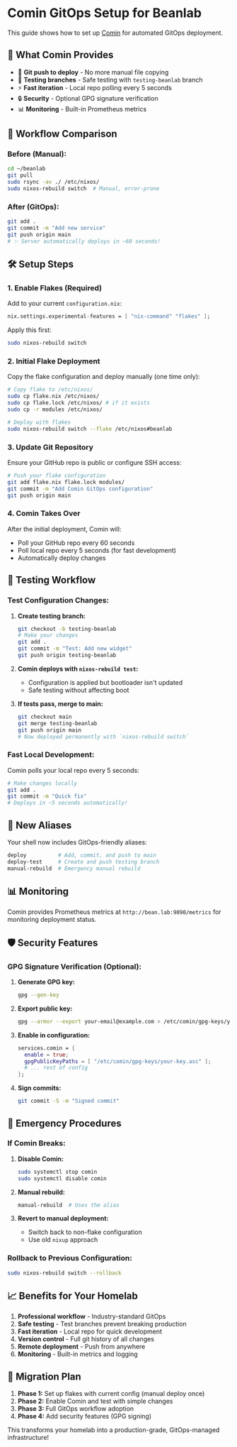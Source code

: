 # Comin GitOps Setup for Beanlab

This guide shows how to set up [Comin](https://github.com/nlewo/comin) for automated GitOps deployment.

## 🎯 **What Comin Provides**

- 🚀 **Git push to deploy** - No more manual file copying
- 🧪 **Testing branches** - Safe testing with `testing-beanlab` branch
- ⚡ **Fast iteration** - Local repo polling every 5 seconds  
- 🔒 **Security** - Optional GPG signature verification
- 📊 **Monitoring** - Built-in Prometheus metrics

## 🔄 **Workflow Comparison**

### **Before (Manual):**
```bash
cd ~/beanlab
git pull
sudo rsync -av ./ /etc/nixos/
sudo nixos-rebuild switch  # Manual, error-prone
```

### **After (GitOps):**
```bash
git add .
git commit -m "Add new service"
git push origin main
# ✨ Server automatically deploys in ~60 seconds!
```

## 🛠 **Setup Steps**

### **1. Enable Flakes (Required)**

Add to your current `configuration.nix`:
```nix
nix.settings.experimental-features = [ "nix-command" "flakes" ];
```

Apply this first:
```bash
sudo nixos-rebuild switch
```

### **2. Initial Flake Deployment**

Copy the flake configuration and deploy manually (one time only):
```bash
# Copy flake to /etc/nixos/
sudo cp flake.nix /etc/nixos/
sudo cp flake.lock /etc/nixos/ # if it exists
sudo cp -r modules /etc/nixos/

# Deploy with flakes
sudo nixos-rebuild switch --flake /etc/nixos#beanlab
```

### **3. Update Git Repository**

Ensure your GitHub repo is public or configure SSH access:
```bash
# Push your flake configuration
git add flake.nix flake.lock modules/
git commit -m "Add Comin GitOps configuration"
git push origin main
```

### **4. Comin Takes Over**

After the initial deployment, Comin will:
- Poll your GitHub repo every 60 seconds
- Poll local repo every 5 seconds (for fast development)
- Automatically deploy changes

## 🧪 **Testing Workflow**

### **Test Configuration Changes:**

1. **Create testing branch:**
   ```bash
   git checkout -b testing-beanlab
   # Make your changes
   git add .
   git commit -m "Test: Add new widget"
   git push origin testing-beanlab
   ```

2. **Comin deploys with `nixos-rebuild test`:**
   - Configuration is applied but bootloader isn't updated
   - Safe testing without affecting boot

3. **If tests pass, merge to main:**
   ```bash
   git checkout main
   git merge testing-beanlab
   git push origin main
   # Now deployed permanently with `nixos-rebuild switch`
   ```

### **Fast Local Development:**

Comin polls your local repo every 5 seconds:
```bash
# Make changes locally
git add .
git commit -m "Quick fix"
# Deploys in ~5 seconds automatically!
```

## 🔧 **New Aliases**

Your shell now includes GitOps-friendly aliases:

```bash
deploy          # Add, commit, and push to main
deploy-test     # Create and push testing branch
manual-rebuild  # Emergency manual rebuild
```

## 📊 **Monitoring**

Comin provides Prometheus metrics at `http://bean.lab:9090/metrics` for monitoring deployment status.

## 🛡️ **Security Features**

### **GPG Signature Verification (Optional):**

1. **Generate GPG key:**
   ```bash
   gpg --gen-key
   ```

2. **Export public key:**
   ```bash
   gpg --armor --export your-email@example.com > /etc/comin/gpg-keys/your-key.asc
   ```

3. **Enable in configuration:**
   ```nix
   services.comin = {
     enable = true;
     gpgPublicKeyPaths = [ "/etc/comin/gpg-keys/your-key.asc" ];
     # ... rest of config
   };
   ```

4. **Sign commits:**
   ```bash
   git commit -S -m "Signed commit"
   ```

## 🚨 **Emergency Procedures**

### **If Comin Breaks:**

1. **Disable Comin:**
   ```bash
   sudo systemctl stop comin
   sudo systemctl disable comin
   ```

2. **Manual rebuild:**
   ```bash
   manual-rebuild  # Uses the alias
   ```

3. **Revert to manual deployment:**
   - Switch back to non-flake configuration
   - Use old `nixup` approach

### **Rollback to Previous Configuration:**

```bash
sudo nixos-rebuild switch --rollback
```

## 📈 **Benefits for Your Homelab**

1. **Professional workflow** - Industry-standard GitOps
2. **Safe testing** - Test branches prevent breaking production
3. **Fast iteration** - Local repo for quick development
4. **Version control** - Full git history of all changes
5. **Remote deployment** - Push from anywhere
6. **Monitoring** - Built-in metrics and logging

## 🔄 **Migration Plan**

1. **Phase 1:** Set up flakes with current config (manual deploy once)
2. **Phase 2:** Enable Comin and test with simple changes
3. **Phase 3:** Full GitOps workflow adoption
4. **Phase 4:** Add security features (GPG signing)

This transforms your homelab into a production-grade, GitOps-managed infrastructure! 